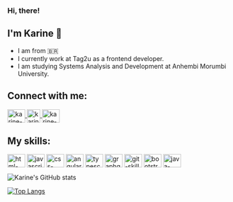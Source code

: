 ### Hi, there!
## I'm Karine 🙆

- I am from 🇧🇷
- I currently work at Tag2u as a frontend developer.
- I am studying Systems Analysis and Development at Anhembi Morumbi University.

## Connect with me:
<a href="https://www.linkedin.com/in/karine-martins101/" target="_blank">
  <img align="center" alt="karine-linkedin" height="30" width="40" src="https://cdn.jsdelivr.net/gh/devicons/devicon/icons/linkedin/linkedin-original.svg" style="max-width:100%;">
</a>
<a href="https://www.instagram.com/xkmartins/" target="_blank">
  <img align="center" alt="karine-instagram" height="30" width="30" src="https://cdn.icon-icons.com/icons2/1753/PNG/512/iconfinder-social-media-applications-3instagram-4102579_113804.png" style="max-width:100%;">
</a>
<a href="https://www.facebook.com/karine.martinssantos/" target="_blank">
  <img align="center" alt="karine-facebook" height="30" width="40" src="https://cdn.jsdelivr.net/gh/devicons/devicon/icons/facebook/facebook-original.svg" style="max-width:100%;">
</a>

## My skills:
  <img src="https://cdn.jsdelivr.net/gh/devicons/devicon/icons/html5/html5-original.svg" align="center" alt="html-skill" height="30" width="40"  style="max-width:100%;"> </img>
  <img src="https://cdn.jsdelivr.net/gh/devicons/devicon/icons/javascript/javascript-original.svg" align="center" alt="javascript-skill" height="30" width="40"  style="max-width:100%;"></img>
  <img src="https://cdn.jsdelivr.net/gh/devicons/devicon/icons/css3/css3-original.svg" align="center" alt="css-skill" height="30" width="40"  style="max-width:100%;"></img>
  <img src="https://cdn.jsdelivr.net/gh/devicons/devicon/icons/angularjs/angularjs-original.svg" align="center" alt="angular-skill" height="30" width="40" style="max-width:100%;"></img>
   <img src="https://cdn.jsdelivr.net/gh/devicons/devicon/icons/typescript/typescript-original.svg" align="center" alt="typescript-skill" height="30" width="40" style="max-width:100%;"></img>
    <img src="https://cdn.jsdelivr.net/gh/devicons/devicon/icons/graphql/graphql-plain.svg" align="center" alt="graphql-skill" height="30" width="40" style="max-width:100%;"></img>
    <img src="https://cdn.jsdelivr.net/gh/devicons/devicon/icons/git/git-original.svg" align="center" alt="git-skill" height="30" width="40" style="max-width:100%;"></img>
     <img src="https://cdn.jsdelivr.net/gh/devicons/devicon/icons/bootstrap/bootstrap-plain.svg" align="center" alt="bootstrap-skill" height="30" width="40" style="max-width:100%;"></img>
      <img src="https://cdn.jsdelivr.net/gh/devicons/devicon/icons/java/java-original.svg" align="center" alt="java-skill" height="30" width="40" style="max-width:100%;"></img>
       
![Karine's GitHub stats](https://github-readme-stats.vercel.app/api?username=kmartinss&show_icons=true&theme=radical)

[![Top Langs](https://github-readme-stats.vercel.app/api/top-langs/?username=kmartinss)](https://github.com/kmartinss/github-readme-stats)






